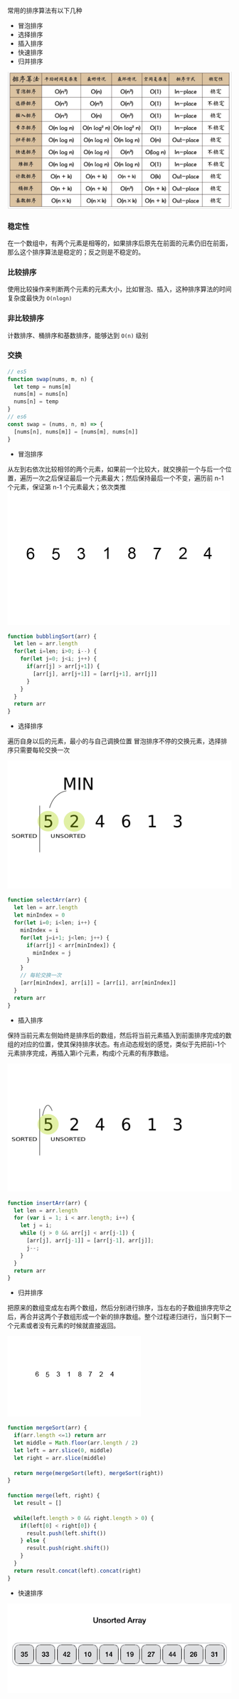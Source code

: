 常用的排序算法有以下几种
- 冒泡排序
- 选择排序
- 插入排序
- 快速排序
- 归并排序

![](../image/paixu.jpg)

### 稳定性
在一个数组中，有两个元素是相等的，如果排序后原先在前面的元素仍旧在前面，那么这个排序算法是稳定的；反之则是不稳定的。

### 比较排序
使用比较操作来判断两个元素的元素大小，比如冒泡、插入，这种排序算法的时间复杂度最快为 `O(nlogn)`

### 非比较排序
计数排序、桶排序和基数排序，能够达到 `O(n)` 级别

### 交换
```js
// es5
function swap(nums, m, n) {
  let temp = nums[m]
  nums[m] = nums[n]
  nums[n] = temp
}
// es6
const swap = (nums, n, m) => {
  [nums[n], nums[m]] = [nums[m], nums[n]]
}
```

- 冒泡排序

从左到右依次比较相邻的两个元素，如果前一个比较大，就交换前一个与后一个位置，遍历一次之后保证最后一个元素最大；然后保持最后一个不变，遍历前 n-1 个元素，保证第 n-1 个元素最大；依次类推
![](../image/maopao.gif)

```js
function bubblingSort(arr) {
  let len = arr.length
  for(let i=len; i>0; i--) {
    for(let j=0; j<i; j++) {
      if(arr[j] > arr[j+1]) {
        [arr[j], arr[j+1]] = [arr[j+1], arr[j]]
      }
    }
  }
  return arr
}
```

- 选择排序

遍历自身以后的元素，最小的与自己调换位置
冒泡排序不停的交换元素，选择排序只需要每轮交换一次

![](../image/xuanze.gif)

```js
function selectArr(arr) {
  let len = arr.length
  let minIndex = 0
  for(let i=0; i<len; i++) {
    minIndex = i
    for(let j=i+1; j<len; j++) {
      if(arr[j] < arr[minIndex]) {
        minIndex = j
      }
    }
    // 每轮交换一次
    [arr[minIndex], arr[i]] = [arr[i], arr[minIndex]]
  }
  return arr
}
```

- 插入排序

保持当前元素左侧始终是排序后的数组，然后将当前元素插入到前面排序完成的数组的对应的位置，使其保持排序状态。有点动态规划的感觉，类似于先把前i-1个元素排序完成，再插入第i个元素，构成i个元素的有序数组。

![](../image/charu.gif)

```js
function insertArr(arr) {
  let len = arr.length
  for (var i = 1; i < arr.length; i++) {
    let j = i;
    while (j > 0 && arr[j] < arr[j-1]) {
      [arr[j], arr[j-1]] = [arr[j-1], arr[j]];
      j--;
    }
  }
  return arr
}
```

- 归并排序

把原来的数组变成左右两个数组，然后分别进行排序，当左右的子数组排序完毕之后，再合并这两个子数组形成一个新的排序数组。整个过程递归进行，当只剩下一个元素或者没有元素的时候就直接返回。

![](../image/guibing.gif)

```js
function mergeSort(arr) {
  if(arr.length <=1) return arr
  let middle = Math.floor(arr.length / 2)
  let left = arr.slice(0, middle)
  let right = arr.slice(middle)

  return merge(mergeSort(left), mergeSort(right))
}

function merge(left, right) {
  let result = []

  while(left.length > 0 && right.length > 0) {
    if(left[0] < right[0]) {
      result.push(left.shift())
    } else {
      result.push(right.shift())
    }
  }
  return result.concat(left).concat(right)
}
```

- 快速排序

![](../image/kuai.gif)